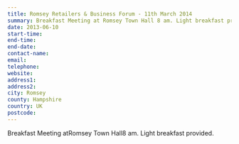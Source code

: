 ```yaml
---
title: Romsey Retailers & Business Forum - 11th March 2014
summary: Breakfast Meeting at Romsey Town Hall 8 am. Light breakfast provided.
date: 2013-06-10
start-time: 
end-time: 
end-date: 
contact-name: 
email: 
telephone: 
website: 
address1: 
address2: 
city: Romsey
county: Hampshire
country: UK
postcode: 
---
```

Breakfast Meeting atRomsey Town Hall8 am. Light breakfast provided.

